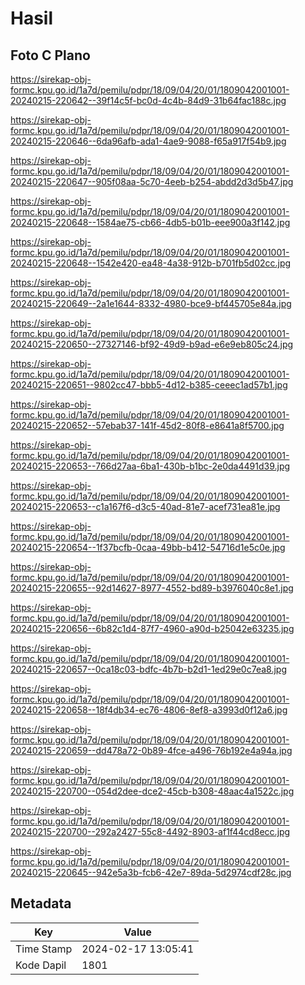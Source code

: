 # Hasil

## Foto C Plano

https://sirekap-obj-formc.kpu.go.id/1a7d/pemilu/pdpr/18/09/04/20/01/1809042001001-20240215-220642--39f14c5f-bc0d-4c4b-84d9-31b64fac188c.jpg

https://sirekap-obj-formc.kpu.go.id/1a7d/pemilu/pdpr/18/09/04/20/01/1809042001001-20240215-220646--6da96afb-ada1-4ae9-9088-f65a917f54b9.jpg

https://sirekap-obj-formc.kpu.go.id/1a7d/pemilu/pdpr/18/09/04/20/01/1809042001001-20240215-220647--905f08aa-5c70-4eeb-b254-abdd2d3d5b47.jpg

https://sirekap-obj-formc.kpu.go.id/1a7d/pemilu/pdpr/18/09/04/20/01/1809042001001-20240215-220648--1584ae75-cb66-4db5-b01b-eee900a3f142.jpg

https://sirekap-obj-formc.kpu.go.id/1a7d/pemilu/pdpr/18/09/04/20/01/1809042001001-20240215-220648--1542e420-ea48-4a38-912b-b701fb5d02cc.jpg

https://sirekap-obj-formc.kpu.go.id/1a7d/pemilu/pdpr/18/09/04/20/01/1809042001001-20240215-220649--2a1e1644-8332-4980-bce9-bf445705e84a.jpg

https://sirekap-obj-formc.kpu.go.id/1a7d/pemilu/pdpr/18/09/04/20/01/1809042001001-20240215-220650--27327146-bf92-49d9-b9ad-e6e9eb805c24.jpg

https://sirekap-obj-formc.kpu.go.id/1a7d/pemilu/pdpr/18/09/04/20/01/1809042001001-20240215-220651--9802cc47-bbb5-4d12-b385-ceeec1ad57b1.jpg

https://sirekap-obj-formc.kpu.go.id/1a7d/pemilu/pdpr/18/09/04/20/01/1809042001001-20240215-220652--57ebab37-141f-45d2-80f8-e8641a8f5700.jpg

https://sirekap-obj-formc.kpu.go.id/1a7d/pemilu/pdpr/18/09/04/20/01/1809042001001-20240215-220653--766d27aa-6ba1-430b-b1bc-2e0da4491d39.jpg

https://sirekap-obj-formc.kpu.go.id/1a7d/pemilu/pdpr/18/09/04/20/01/1809042001001-20240215-220653--c1a167f6-d3c5-40ad-81e7-acef731ea81e.jpg

https://sirekap-obj-formc.kpu.go.id/1a7d/pemilu/pdpr/18/09/04/20/01/1809042001001-20240215-220654--1f37bcfb-0caa-49bb-b412-54716d1e5c0e.jpg

https://sirekap-obj-formc.kpu.go.id/1a7d/pemilu/pdpr/18/09/04/20/01/1809042001001-20240215-220655--92d14627-8977-4552-bd89-b3976040c8e1.jpg

https://sirekap-obj-formc.kpu.go.id/1a7d/pemilu/pdpr/18/09/04/20/01/1809042001001-20240215-220656--6b82c1d4-87f7-4960-a90d-b25042e63235.jpg

https://sirekap-obj-formc.kpu.go.id/1a7d/pemilu/pdpr/18/09/04/20/01/1809042001001-20240215-220657--0ca18c03-bdfc-4b7b-b2d1-1ed29e0c7ea8.jpg

https://sirekap-obj-formc.kpu.go.id/1a7d/pemilu/pdpr/18/09/04/20/01/1809042001001-20240215-220658--18f4db34-ec76-4806-8ef8-a3993d0f12a6.jpg

https://sirekap-obj-formc.kpu.go.id/1a7d/pemilu/pdpr/18/09/04/20/01/1809042001001-20240215-220659--dd478a72-0b89-4fce-a496-76b192e4a94a.jpg

https://sirekap-obj-formc.kpu.go.id/1a7d/pemilu/pdpr/18/09/04/20/01/1809042001001-20240215-220700--054d2dee-dce2-45cb-b308-48aac4a1522c.jpg

https://sirekap-obj-formc.kpu.go.id/1a7d/pemilu/pdpr/18/09/04/20/01/1809042001001-20240215-220700--292a2427-55c8-4492-8903-af1f44cd8ecc.jpg

https://sirekap-obj-formc.kpu.go.id/1a7d/pemilu/pdpr/18/09/04/20/01/1809042001001-20240215-220645--942e5a3b-fcb6-42e7-89da-5d2974cdf28c.jpg


## Metadata

| Key        | Value               |
| ---------- | ------------------- |
| Time Stamp | 2024-02-17 13:05:41 |
| Kode Dapil | 1801                |



